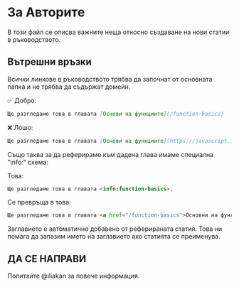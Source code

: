 
# За Авторите

В този файл се описва важните неща относно създаване на нови статии в ръководството.

## Вътрешни връзки

Всички линкове в ръководството трябва да започнат от основната папка и не трябва да съдържат домейн.

✅ Добро:

```md
Ще разгледаме това в главата [Основи на функциите](/function-basics)
```

❌ Лошо:

```md
Ще разгледаме това в главата [Основи на функциите](https://javascript.info/function-basics)
```

Също таква за да реферираме към дадена глава имаме специална "info:" схема:

Това:

```md
Ще разгледаме това в главата <info:function-basics>.
```

Се превръща в това:

```html
Ще разгледаме това в главата <a href="/function-basics">Основни на функциите</a>.
```

Заглавието е автоматично добавено от реферираната статия. Това ни помага да запазим името на заглавието ако статията се преименува.

## ДА СЕ НАПРАВИ

Попитайте @iliakan за повече информация.
